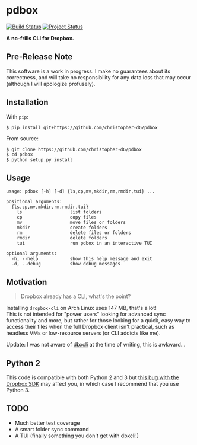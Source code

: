 # pdbox

[![Build Status](https://travis-ci.org/christopher-dG/pdbox.svg?branch=master)](https://travis-ci.org/christopher-dG/pdbox)
[![Project Status](http://www.repostatus.org/badges/latest/wip.svg)](http://www.repostatus.org/#wip)

**A no-frills CLI for Dropbox.**

## Pre-Release Note

This software is a work in progress. I make no guarantees about its
correctness, and will take no responsibility for any data loss that may occur
(although I will apologize profusely).

## Installation

With `pip`:

```
$ pip install git+https://github.com/christopher-dG/pdbox
```

From source:

```
$ git clone https://github.com/christopher-dG/pdbox
$ cd pdbox
$ python setup.py install
```

## Usage

```
usage: pdbox [-h] [-d] {ls,cp,mv,mkdir,rm,rmdir,tui} ...

positional arguments:
  {ls,cp,mv,mkdir,rm,rmdir,tui}
    ls                  list folders
    cp                  copy files
    mv                  move files or folders
    mkdir               create folders
    rm                  delete files or folders
    rmdir               delete folders
    tui                 run pdbox in an interactive TUI

optional arguments:
  -h, --help            show this help message and exit
  -d, --debug           show debug messages
```

## Motivation

> Dropbox already has a CLI, what's the point?

Installing `dropbox-cli` on Arch Linux uses 147 MB, that's a lot!  
This is not intended for "power users" looking for advanced sync
functionality and more, but rather for those looking for a quick, easy way to
access their files when the full Dropbox client isn't practical, such as
headless VMs or low-resource servers (or CLI addicts like me).

Update: I was not aware of [dbxcli](https://github.com/dropbox/dbxcli) at the
time of writing, this is awkward...

## Python 2

This code is compatible with both Python 2 and 3 but
[this bug with the Dropbox SDK](https://github.com/dropbox/dropbox-sdk-python/issues/85)
may affect you, in which case I recommend that you use Python 3.

## TODO

* Much better test coverage
* A smart folder sync command
* A TUI (finally something you don't get with dbxcli!)
